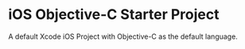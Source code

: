 # iOS Objective-C Starter Project 

A default Xcode iOS Project with Objective-C as the default language.

